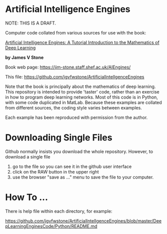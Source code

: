 # Artificial Intelligence Engines

NOTE: THIS IS A DRAFT.

Computer code collated from various sources for use with the book: 

[Artificial Intelligence Engines: A Tutorial Introduction to the Mathematics of Deep Learning](https://jim-stone.staff.shef.ac.uk/AIEngines/)
 
**by James V Stone**

Book web page: https://jim-stone.staff.shef.ac.uk/AIEngines/

This file: https://github.com/jgvfwstone/ArtificialIntellgenceEngines

Note that the book is principally about the mathematics of deep learning.
This repository is intended to provide 'taster' code, rather than an exercise in how to program deep learning networks. Most of this code is in Python, with some code duplicated in MatLab. Because these examples are collated from different sources, the coding style varies between examples.

Each example has been reproduced with permission from the author.

Downloading Single Files
========================
Github normally insists you download the whole repository.
However, to download a single file
1) go to the file so you can see it in the github user interface 
2) click on the RAW button in the upper right
3) use the browser "save as ..." menu to save the file to your computer. 

How To ...
===========
There is help file within each directory, for example:

https://github.com/jgvfwstone/ArtificialIntellgenceEngines/blob/master/DeepLearningEnginesCode/Python/README.md
